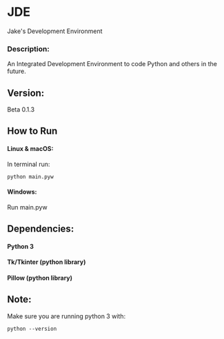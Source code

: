 # JDE
Jake's Development Environment

### Description:
An Integrated Development Environment to code Python and others in the future.

## Version:
Beta 0.1.3

## How to Run
#### Linux & macOS:
In terminal run:
```
python main.pyw
```

#### Windows:
Run main.pyw

## Dependencies:
#### Python 3
#### Tk/Tkinter (python library)
#### Pillow (python library)


## Note:
Make sure you are running python 3 with:
```
python --version
```